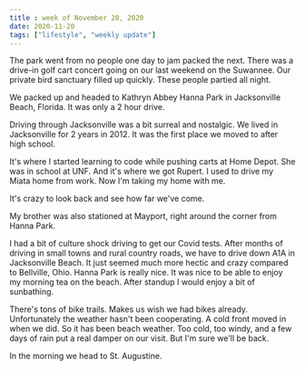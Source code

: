 ```yaml
---
title : week of November 20, 2020
date: 2020-11-20
tags: ["lifestyle", "weekly update"]
---
```


The park went from no people one day to jam packed the next. There was a drive-in golf cart concert going on our last weekend on the Suwannee. Our private bird sanctuary filled up quickly. These people partied all night. 

We packed up and headed to Kathryn Abbey Hanna Park in Jacksonville Beach, Florida.
It was only a 2 hour drive. 

Driving through Jacksonville was a bit surreal and nostalgic. We lived in Jacksonville for 2 years in 2012. It was the first place we moved to after high school.


It's where I started learning to code while pushing carts at Home Depot. She was in school at UNF. And it's where we got Rupert. I used to drive my Miata home from work. Now I'm taking my home with me.

It's crazy to look back and see how far we've come.

My brother was also stationed at Mayport, right around the corner from Hanna Park.


I had a bit of culture shock driving to get our Covid tests. 
After months of driving in small towns and rural country roads, we have to drive down A1A in Jacksonville Beach. It just seemed much more hectic and crazy compared to Bellville, Ohio.
Hanna Park is really nice.
It was nice to be able to enjoy my morning tea on the beach. After standup I would enjoy a bit of sunbathing.

There's tons of bike trails. Makes us wish we had bikes already. Unfortunately the weather hasn't been cooperating. A cold front moved in when we did. So it has been beach weather. Too cold, too windy, and a few days of rain put a real damper on our visit. But I'm sure we'll be back.


In the morning we head to St. Augustine.
